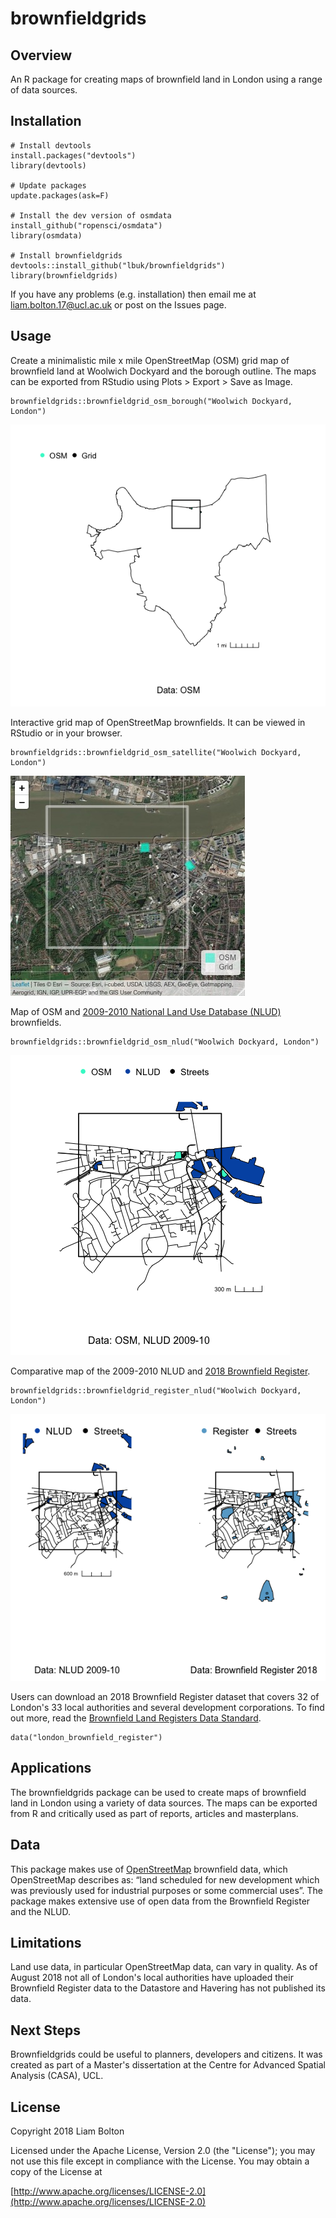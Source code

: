 # brownfieldgrids

## Overview
An R package for creating maps of brownfield land in London using a range of data sources.

## Installation
```
# Install devtools
install.packages("devtools")
library(devtools)

# Update packages
update.packages(ask=F)

# Install the dev version of osmdata
install_github("ropensci/osmdata")
library(osmdata)

# Install brownfieldgrids
devtools::install_github("lbuk/brownfieldgrids")
library(brownfieldgrids)
```
If you have any problems (e.g. installation) then email me at liam.bolton.17@ucl.ac.uk or post on the Issues page.

## Usage
Create a minimalistic mile x mile OpenStreetMap (OSM) grid map of brownfield land at Woolwich Dockyard and the borough outline. The maps can be exported from RStudio using Plots > Export > Save as Image.
```
brownfieldgrids::brownfieldgrid_osm_borough("Woolwich Dockyard, London")
```
![OSM Borough Map](https://github.com/lbuk/brownfieldgrids/blob/master/img/brownfieldgrid_osm_borough_woolwich_dockyard.png)

Interactive grid map of OpenStreetMap brownfields. It can be viewed in RStudio or in your browser.
```
brownfieldgrids::brownfieldgrid_osm_satellite("Woolwich Dockyard, London")
```
![Interactive OSM Map](https://github.com/lbuk/brownfieldgrids/blob/master/img/brownfieldgrid_osm_satellite_b_woolwich_dockyard.jpeg)

Map of OSM and [2009-2010 National Land Use Database (NLUD)](https://data.london.gov.uk/dataset/london-brownfield-sites-review) brownfields.
```
brownfieldgrids::brownfieldgrid_osm_nlud("Woolwich Dockyard, London")
```
![NLUD and OSM Map](https://github.com/lbuk/brownfieldgrids/blob/master/img/brownfieldgrids_osm_nlud_woolwich_dockyard.png)

Comparative map of the 2009-2010 NLUD and [2018 Brownfield Register](https://data.london.gov.uk/dataset/brownfield-land-register).
```
brownfieldgrids::brownfieldgrid_register_nlud("Woolwich Dockyard, London")
```
![Brownfield Register and NLUD Map](https://github.com/lbuk/brownfieldgrids/blob/master/img/brownfieldgrid_register_nlud_woolwich_dockyard.png)

Users can download an 2018 Brownfield Register dataset that covers 32 of London's 33 local authorities and several development corporations. To find out more, read the [Brownfield Land Registers Data Standard](https://assets.publishing.service.gov.uk/government/uploads/system/uploads/attachment_data/file/653657/BrownfieldLandRegisters_-_DataStandard.pdf). 
```
data("london_brownfield_register")
```

## Applications
The brownfieldgrids package can be used to create maps of brownfield land in London using a variety of data sources. The maps can be exported from R and critically used as part of reports, articles and masterplans. 

## Data
This package makes use of [OpenStreetMap](https://www.openstreetmap.org/#map=19/51.48246/-0.06890&layers=NDG) brownfield data, which OpenStreetMap describes as: “land scheduled for new development which was previously used for industrial purposes or some commercial uses”. The package makes extensive use of open data from the Brownfield Register and the NLUD.

## Limitations
Land use data, in particular OpenStreetMap data, can vary in quality. As of August 2018 not all of London's local authorities have uploaded their Brownfield Register data to the Datastore and Havering has not published its data.

## Next Steps
Brownfieldgrids could be useful to planners, developers and citizens. It was created as part of a Master's dissertation at the Centre for Advanced Spatial Analysis (CASA), UCL.

## License
Copyright 2018 Liam Bolton

Licensed under the Apache License, Version 2.0 (the "License");
you may not use this file except in compliance with the License.
You may obtain a copy of the License at

[http://www.apache.org/licenses/LICENSE-2.0](http://www.apache.org/licenses/LICENSE-2.0)
